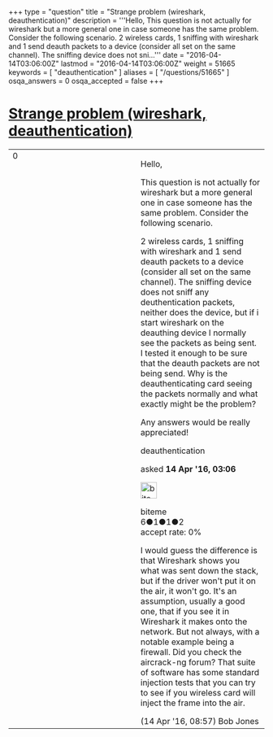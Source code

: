 +++
type = "question"
title = "Strange problem (wireshark, deauthentication)"
description = '''Hello,  This question is not actually for wireshark but a more general one in case someone has the same problem. Consider the following scenario. 2 wireless cards, 1 sniffing with wireshark and 1 send deauth packets to a device (consider all set on the same channel). The sniffing device does not sni...'''
date = "2016-04-14T03:06:00Z"
lastmod = "2016-04-14T03:06:00Z"
weight = 51665
keywords = [ "deauthentication" ]
aliases = [ "/questions/51665" ]
osqa_answers = 0
osqa_accepted = false
+++

<div class="headNormal">

# [Strange problem (wireshark, deauthentication)](/questions/51665/strange-problem-wireshark-deauthentication)

</div>

<div id="main-body">

<div id="askform">

<table id="question-table" style="width:100%;"><colgroup><col style="width: 50%" /><col style="width: 50%" /></colgroup><tbody><tr class="odd"><td style="width: 30px; vertical-align: top"><div class="vote-buttons"><div id="post-51665-score" class="post-score" title="current number of votes">0</div><div id="favorite-count" class="favorite-count"></div></div></td><td><div id="item-right"><div class="question-body"><p>Hello,</p><p>This question is not actually for wireshark but a more general one in case someone has the same problem. Consider the following scenario.</p><p>2 wireless cards, 1 sniffing with wireshark and 1 send deauth packets to a device (consider all set on the same channel). The sniffing device does not sniff any deuthentication packets, neither does the device, but if i start wireshark on the deauthing device I normally see the packets as being sent. I tested it enough to be sure that the deauth packets are not being send. Why is the deauthenticating card seeing the packets normally and what exactly might be the problem?</p><p>Any answers would be really appreciated!</p></div><div id="question-tags" class="tags-container tags">deauthentication</div><div id="question-controls" class="post-controls"></div><div class="post-update-info-container"><div class="post-update-info post-update-info-user"><p>asked <strong>14 Apr '16, 03:06</strong></p><img src="https://secure.gravatar.com/avatar/1fc4f29b27e759eb494bc5ccfce75e47?s=32&amp;d=identicon&amp;r=g" class="gravatar" width="32" height="32" alt="biteme&#39;s gravatar image" /><p>biteme<br />
<span class="score" title="6 reputation points">6</span><span title="1 badges"><span class="badge1">●</span><span class="badgecount">1</span></span><span title="1 badges"><span class="silver">●</span><span class="badgecount">1</span></span><span title="2 badges"><span class="bronze">●</span><span class="badgecount">2</span></span><br />
<span class="accept_rate" title="Rate of the user&#39;s accepted answers">accept rate:</span> <span title="biteme has no accepted answers">0%</span></p></div></div><div id="comments-container-51665" class="comments-container"><span id="51670"></span><div id="comment-51670" class="comment"><div id="post-51670-score" class="comment-score"></div><div class="comment-text"><p>I would guess the difference is that Wireshark shows you what was sent down the stack, but if the driver won't put it on the air, it won't go. It's an assumption, usually a good one, that if you see it in Wireshark it makes onto the network. But not always, with a notable example being a firewall. Did you check the aircrack-ng forum? That suite of software has some standard injection tests that you can try to see if you wireless card will inject the frame into the air.</p></div><div id="comment-51670-info" class="comment-info"><span class="comment-age">(14 Apr '16, 08:57)</span> Bob Jones</div></div></div><div id="comment-tools-51665" class="comment-tools"></div><div class="clear"></div><div id="comment-51665-form-container" class="comment-form-container"></div><div class="clear"></div></div></td></tr></tbody></table>

</div>

</div>

